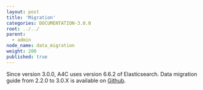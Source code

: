 ```yaml
---
layout: post
title: 'Migration'
categories: DOCUMENTATION-3.0.0
root: ../../
parent:
  - admin
node_name: data_migration
weight: 200
published: true
---
```


Since version 3.0.0, A4C uses version 6.6.2 of Elasticsearch.
Data migration guide from 2.2.0 to 3.0.X is available on [Github](https://github.com/alien4cloud/alien4cloud-data-migration-scripts/tree/develop).
